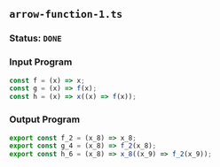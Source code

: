 ## `arrow-function-1.ts`

### Status: `DONE`

### Input Program

```typescript
const f = (x) => x;
const g = (x) => f(x);
const h = (x) => x((x) => f(x));
```

### Output Program

```typescript
export const f_2 = (x_8) => x_8;
export const g_4 = (x_8) => f_2(x_8);
export const h_6 = (x_8) => x_8((x_9) => f_2(x_9));
```

